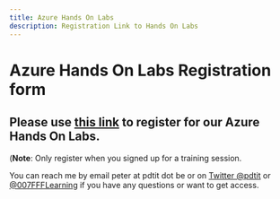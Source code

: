 ```yaml
---
title: Azure Hands On Labs
description: Registration Link to Hands On Labs
---
```



# Azure Hands On Labs Registration form

## Please use **[this link](https://forms.office.com/Pages/ResponsePage.aspx?id=Z-C2YLizsUOCwfehmgdt7QliS7UnXx9BjGtrXWtUh3FUMjQ3UjRKWTNOSjBUNDA2WUgyWjhET0hLOS4u)** to register for our Azure Hands On Labs.

(**Note**: Only register when you signed up for a training session. 

You can reach me by email peter at pdtit dot be or on [Twitter @pdtit](http://www.twitter.com/pdtit) or [@007FFFLearning](http://www.twitter.com/007ffflearning) if you have any questions or want to get access.

